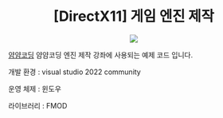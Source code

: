 <div align="center">

# [DirectX11] 게임 엔진 제작

<img src="https://github.com/eazuooz/Images/blob/main/yamyamcoding.png" width="%25"/>
</div>

[얌얌코딩](https://yamyamcoding.oopy.io/)
얌얌코딩 엔진 제작 강좌에 사용되는 예제 코드 입니다.

개발 환경 : visual studio 2022 community

운영 체제 : 윈도우

라이브러리 : FMOD

<br></br>
